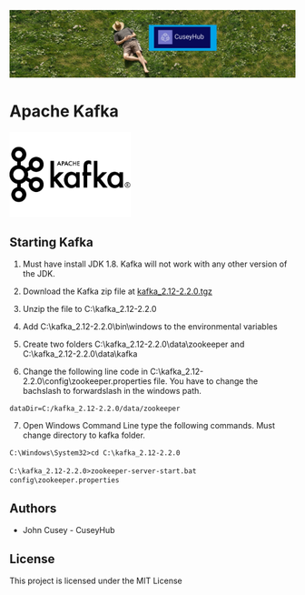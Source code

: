 ![CuseyHub](https://github.com/cusey/ImageForWiki/blob/master/Logos/CuseyHub_Banner_Small.jpg)

# Apache Kafka

<img 
src="https://github.com/cusey/ImageForWiki/blob/master/Logos/ApacheKafka.PNG" 
alt="Apache Kafka" 
height="150px"/>  

## Starting Kafka    
1. Must have install JDK 1.8. Kafka will not work with any other version of the JDK.

2. Download the Kafka zip file at [kafka_2.12-2.2.0.tgz ](https://www.apache.org/dyn/closer.cgi?path=/kafka/2.2.0/kafka_2.12-2.2.0.tgz)

3. Unzip the file to C:\kafka_2.12-2.2.0

4. Add C:\kafka_2.12-2.2.0\bin\windows to the environmental variables

5. Create two folders C:\kafka_2.12-2.2.0\data\zookeeper and C:\kafka_2.12-2.2.0\data\kafka

6. Change the following line code in C:\kafka_2.12-2.2.0\config\zookeeper.properties file. You have to change the bachslash to forwardslash in the windows path. 

```
dataDir=C:/kafka_2.12-2.2.0/data/zookeeper
```
7. Open Windows Command Line type the following commands. Must change directory to kafka folder.

```
C:\Windows\System32>cd C:\kafka_2.12-2.2.0

C:\kafka_2.12-2.2.0>zookeeper-server-start.bat config\zookeeper.properties
```
 
## Authors
* John Cusey - CuseyHub  

## License   
This project is licensed under the MIT License
